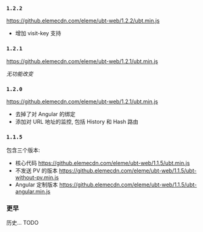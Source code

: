 
### `1.2.2`

https://github.elemecdn.com/eleme/ubt-web/1.2.2/ubt.min.js

* 增加 visit-key 支持

### `1.2.1`

https://github.elemecdn.com/eleme/ubt-web/1.2.1/ubt.min.js

*无功能改变*

### `1.2.0`

https://github.elemecdn.com/eleme/ubt-web/1.2.1/ubt.min.js

* 去掉了对 Angular 的绑定
* 添加对 URL 地址的监控, 包括 History 和 Hash 路由

### `1.1.5`

包含三个版本:

* 核心代码 https://github.elemecdn.com/eleme/ubt-web/1.1.5/ubt.min.js
* 不发送 PV 的版本 https://github.elemecdn.com/eleme/ubt-web/1.1.5/ubt-without-pv.min.js
* Angular 定制版本 https://github.elemecdn.com/eleme/ubt-web/1.1.5/ubt-angular.min.js

### 更早

历史... TODO
